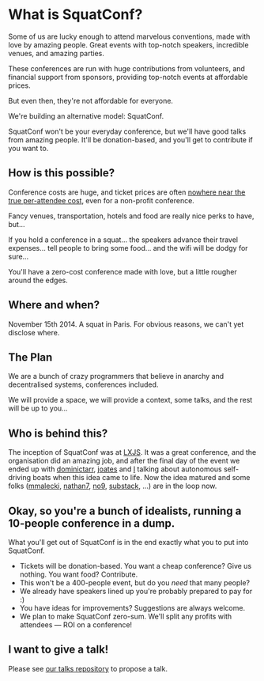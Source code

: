 # What is SquatConf?

Some of us are lucky enough to attend marvelous conventions, made with love by amazing people. Great events with top-notch speakers, incredible venues, and amazing parties.

These conferences are run with huge contributions from volunteers, and financial support from sponsors, providing top-notch events at affordable prices.

But even then, they're not affordable for everyone.

We're building an alternative model: SquatConf.

SquatConf won't be your everyday conference, but we'll have good talks from amazing people. It'll be donation-based, and you'll get to contribute if you want to.

## How is this possible?

Conference costs are huge, and ticket prices are often [nowhere near the true per-attendee cost](http://2014.lxjs.org/about/), even for a non-profit conference.

Fancy venues, transportation, hotels and food are really nice perks to have, but…

If you hold a conference in a squat…
the speakers advance their travel expenses…
tell people to bring some food…
and the wifi will be dodgy for sure…

You'll have a zero-cost conference made with love, but a little rougher around the edges.

## Where and when?

November 15th 2014. A squat in Paris. For obvious reasons, we can't yet disclose where.

## The Plan

We are a bunch of crazy programmers that believe in anarchy and decentralised systems, conferences included.

We will provide a space, we will provide a context, some talks, and the rest will be up to you…

## Who is behind this?

The inception of SquatConf was at [LXJS](http://2014.lxjs.org/). It was a great conference, and the organisation did an amazing job, and after the final day of the event we ended up with [dominictarr](https://github.com/dominictarr), [joates](https://github.com/joates) and [I](https://github.com/gorhgorh) talking about autonomous self-driving boats when this idea came to life. Now the idea matured and some folks ([mmalecki](https://github.com/mmalecki), [nathan7](https://github.com/nathan7), [no9](https://github.com/no9), [substack](https://github.com/substack), ...) are in the loop now.

## Okay, so you're a bunch of idealists, running a 10-people conference in a dump.

What you'll get out of SquatConf is in the end exactly what you to put into SquatConf.

- Tickets will be donation-based. You want a cheap conference? Give us nothing. You want food? Contribute.
- This won't be a 400-people event, but do you *need* that many people?
- We already have speakers lined up you're probably prepared to pay for :)
- You have ideas for improvements? Suggestions are always welcome.
- We plan to make SquatConf zero-sum. We'll split any profits with attendees — ROI on a conference!

## I want to give a talk!

Please see [our talks repository](https://github.com/squatconf/talks) to propose a talk.


